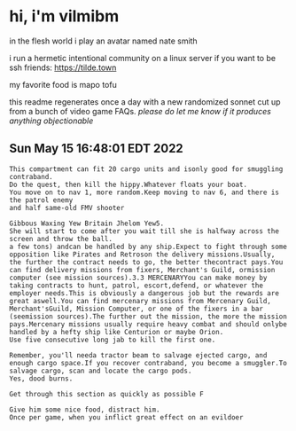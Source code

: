 # hi, i'm vilmibm

in the flesh world i play an avatar named nate smith

i run a hermetic intentional community on a linux server if you want to be ssh friends: https://tilde.town

my favorite food is mapo tofu

this readme regenerates once a day with a new randomized sonnet cut up from a bunch of video game FAQs.
_please do let me know if it produces anything objectionable_

## Sun May 15 16:48:01 EDT 2022

    This compartment can fit 20 cargo units and isonly good for smuggling contraband.
    Do the quest, then kill the hippy.Whatever floats your boat.
    You move on to nav 1, more random.Keep moving to nav 6, and there is the patrol enemy
    and half same-old FMV shooter
    
    Gibbous Waxing Yew Britain Jhelom Yew5.
    She will start to come after you wait till she is halfway across the screen and throw the ball.
    a few tons) andcan be handled by any ship.Expect to fight through some opposition like Pirates and Retroson the delivery missions.Usually, the further the contract needs to go, the better thecontract pays.You can find delivery missions from fixers, Merchant's Guild, ormission computer (see mission sources).3.3 MERCENARYYou can make money by taking contracts to hunt, patrol, escort,defend, or whatever the employer needs.This is obviously a dangerous job but the rewards are great aswell.You can find mercenary missions from Mercenary Guild, Merchant'sGuild, Mission Computer, or one of the fixers in a bar (seemission sources).The further out the mission, the more the mission pays.Mercenary missions usually require heavy combat and should onlybe handled by a hefty ship like Centurion or maybe Orion.
    Use five consecutive long jab to kill the first one.
    
    Remember, you'll needa tractor beam to salvage ejected cargo, and enough cargo space.If you recover contraband, you become a smuggler.To salvage cargo, scan and locate the cargo pods.
    Yes, dood burns.
    
    Get through this section as quickly as possible F
    
    Give him some nice food, distract him.
    Once per game, when you inflict great effect on an evildoer
